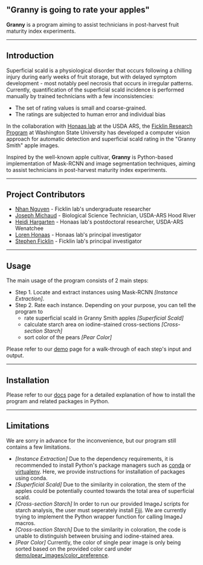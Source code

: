 ## "**Granny** is going to rate your apples"

**Granny** is a program aiming to assist technicians in post-harvest fruit maturity index experiments.

---

## Introduction

Superficial scald is a physiological disorder that occurs following a chilling injury during early weeks of fruit storage, but with delayed symptom development - most notably peel necrosis that occurs in irregular patterns. Currently, quantification of the superficial scald incidence is performed manually by trained technicians with a few inconsistencies:

- The set of rating values is small and coarse-grained.
- The ratings are subjected to human error and individual bias

In the collaboration with [Honaas lab](https://www.ars.usda.gov/pacific-west-area/wenatchee-wa/physiology-and-pathology-of-tree-fruits-research/people/loren-honaas/) at the USDA ARS, the [Ficklin Research Program](http://ficklinlab.cahnrs.wsu.edu/) at Washington State University has developed a computer vision approach for automatic detection and superficial scald rating in the "Granny Smith" apple images.

Inspired by the well-known apple cultivar, **Granny** is Python-based implementation of Mask-RCNN and image segmentation techniques, aiming to assist technicians in post-harvest maturity index experiments.

---

## Project Contributors

- [Nhan Nguyen](http://ficklinlab.cahnrs.wsu.edu/#people) - Ficklin lab's undergraduate researcher
- [Joseph Michaud](https://www.ars.usda.gov/people-locations/person/?person-id=57281) - Biological Science Technician, USDA-ARS Hood River
- [Heidi Hargarten](https://www.ars.usda.gov/people-locations/person?person-id=52227) - Honaas lab's postdoctoral researcher, USDA-ARS Wenatchee
- [Loren Honaas](https://www.ars.usda.gov/pacific-west-area/wenatchee-wa/physiology-and-pathology-of-tree-fruits-research/people/loren-honaas/) - Honaas lab's principal investigator
- [Stephen Ficklin](http://ficklinlab.cahnrs.wsu.edu/) - Ficklin lab's principal investigator

---

## Usage

The main usage of the program consists of 2 main steps:

- Step 1. Locate and extract instances using Mask-RCNN _[Instance Extraction]_.
- Step 2. Rate each instance. Depending on your purpose, you can tell the program to
  - rate superficial scald in Granny Smith apples _[Superficial Scald]_
  - calculate starch area on iodine-stained cross-sections _[Cross-section Starch]_
  - sort color of the pears _[Pear Color]_

Please refer to our [demo](https://github.com/SystemsGenetics/granny/tree/master/demo) page for a walk-through of each step's input and output.

---

## Installation

Please refer to our [docs](https://github.com/SystemsGenetics/Granny/tree/master/docs) page for a detailed explanation of how to install the program and related packages in Python.

---

## Limitations

We are sorry in advance for the inconvenience, but our program still contains a few limitations.

- _[Instance Extraction]_ Due to the dependency requirements, it is recommended to install Python's package managers such as [conda](https://www.anaconda.com/) or [virtualenv](https://pypi.org/project/virtualenv/). Here, we provide instructions for installation of packages using conda.
- _[Superficial Scald]_ Due to the similarity in coloration, the stem of the apples could be potentially counted towards the total area of superficial scald.
- _[Cross-section Starch]_ In order to run our provided ImageJ scripts for starch analysis, the user must seperately install [Fiji](https://imagej.net/software/fiji/). We are currently trying to implement the Python wrapper function for calling ImageJ macros.
- _[Cross-section Starch]_ Due to the similarity in coloration, the code is unable to distinguish between bruising and iodine-stained area.
- _[Pear Color]_ Currently, the color of single pear image is only being sorted based on the provided color card under [demo/pear_images/color_preference](). 

